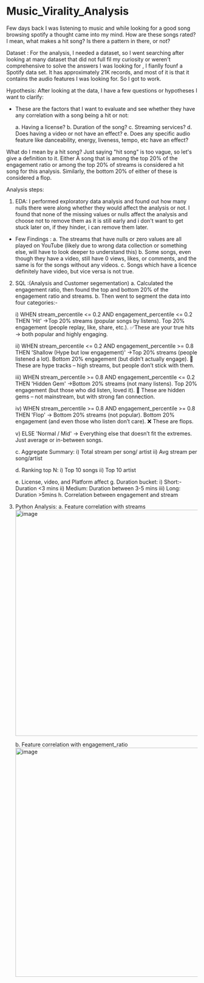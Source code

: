 # Music_Virality_Analysis

Few days back I was listening to music and while looking for a good song browsing spotify a thought came into my mind. How are these songs rated? I mean, what makes a hit song? Is there a pattern in there, or not?

Dataset :
For the analysis, I needed a dataset, so I went searching after looking at many dataset that did not full fil my curiosity or weren't comprehensive to solve the answers I was looking for , I fianlly founf a Spotify data set. It has approximately 21K records, and most of it is that it contains the audio features I was looking for. So I got to work.

Hypothesis:
After looking at the data, I have a few questions or hypotheses I want to clarify:
- These are the factors that I want to evaluate and see whether they have any correlation with a song being a hit or not:
  
  a. Having a license?
  b. Duration of the song?
  c. Streaming services?
  d. Does having a video or not have an effect?
  e. Does any specific audio feature like danceability, energy, liveness, tempo, etc have an effect?

What do I mean by a hit song?
Just saying "hit song" is too vague, so let's give a definition to it. Either A song that is among the top 20% of the engagement ratio or among the top 20% of streams is considered a hit song for this analysis. Similarly, the bottom 20% of either of these is considered a flop.

Analysis steps:

1. EDA: I performed exploratory data analysis and found out how many nulls there were along whether they would affect the analysis or not. I found that none of the missing values or nulls affect the analysis and choose not to remove them as it is still early and i don't want to get stuck later on, if they hinder, i can remove them later.
- Few Findings :
  a. The streams that have nulls or zero values are all played on YouTube (likely due to wrong data collection or something else, will have to look deeper to understand this)
  b. Some songs, even though they have a video, still have 0 views, likes, or comments, and the same is for the songs without any videos. 
  c. Songs which have a licence definitely have video, but vice versa is not true.

2. SQL :(Analysis and Customer segementation)
   a. Calculated the engagement ratio, then found the top and bottom 20% of the engagement ratio and streams.
   b. Then went to segment the data into four categories:-

    i) WHEN stream_percentile <= 0.2 AND engagement_percentile <= 0.2 THEN 'Hit'
      ->Top 20% streams (popular songs by listens).
       Top 20% engagement (people replay, like, share, etc.).
       ✅These are your true hits → both popular and highly engaging.

    ii) WHEN stream_percentile <= 0.2 AND engagement_percentile >= 0.8 THEN 'Shallow (Hype but low engagement)'
      ->Top 20% streams (people listened a lot).
        Bottom 20% engagement (but didn’t actually engage).
       🚨 These are hype tracks – high streams, but people don’t stick with them.

   iii) WHEN stream_percentile >= 0.8 AND engagement_percentile <= 0.2 THEN 'Hidden Gem'
      ->Bottom 20% streams (not many listens).
        Top 20% engagement (but those who did listen, loved it).
       🌟 These are hidden gems – not mainstream, but with strong fan connection.

   iv) WHEN stream_percentile >= 0.8 AND engagement_percentile >= 0.8 THEN 'Flop'
      -> Bottom 20% streams (not popular).
         Bottom 20% engagement (and even those who listen don’t care).
        ❌ These are flops.

   v) ELSE 'Normal / Mid'
     -> Everything else that doesn’t fit the extremes.
        Just average or in-between songs.

   c. Aggregate Summary:
    i) Total stream per song/ artist
    ii) Avg stream per song/artist

   d. Ranking top N:
     i) Top 10 songs
     ii) Top 10 artist

   e. License, video, and Platform affect
   g. Duration bucket:
    i) Short:- Duration <3 mins
   ii) Medium: Duration between 3-5 mins
  iii) Long: Duration >5mins
  h. Correlation between engagement and stream

4. Python Analysis:
   a. Feature correlation with streams
   <img width="1004" height="594" alt="image" src="https://github.com/user-attachments/assets/643ca283-3ee2-414b-9a94-238627133af6" />

   b. Feature correlation with engagement_ratio
   <img width="1010" height="602" alt="image" src="https://github.com/user-attachments/assets/85d1b862-faff-432b-9027-0ba14b99ef18" />

       
